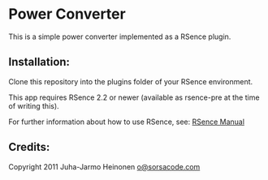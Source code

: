 Power Converter
===============
This is a simple power converter implemented as a RSence plugin.


Installation:
-------------
Clone this repository into the plugins folder of your RSence environment.

This app requires RSence 2.2 or newer (available as rsence-pre at the time of writing this).

For further information about how to use RSence, see: [RSence Manual](http://rsence.org/server_api/)


Credits:
--------
Copyright 2011 Juha-Jarmo Heinonen <o@sorsacode.com>

